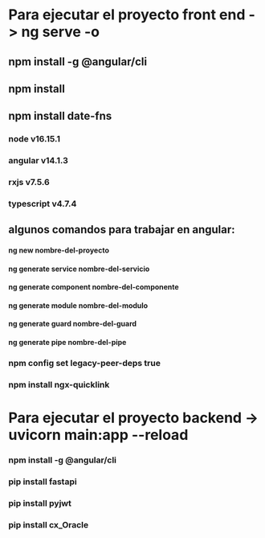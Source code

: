# Para ejecutar el proyecto front end ->  ng serve -o
## npm install -g @angular/cli
## npm install
## npm install date-fns
### node v16.15.1
### angular v14.1.3
### rxjs v7.5.6
### typescript v4.7.4

## algunos comandos para trabajar en angular:

#### ng new nombre-del-proyecto

#### ng generate service nombre-del-servicio

#### ng generate component nombre-del-componente

#### ng generate module nombre-del-modulo

#### ng generate guard nombre-del-guard

#### ng generate pipe nombre-del-pipe


### npm config set legacy-peer-deps true
### npm install ngx-quicklink

# Para ejecutar el proyecto backend -> uvicorn main:app --reload
### npm install -g @angular/cli
### pip install fastapi
### pip install pyjwt
### pip install cx_Oracle

